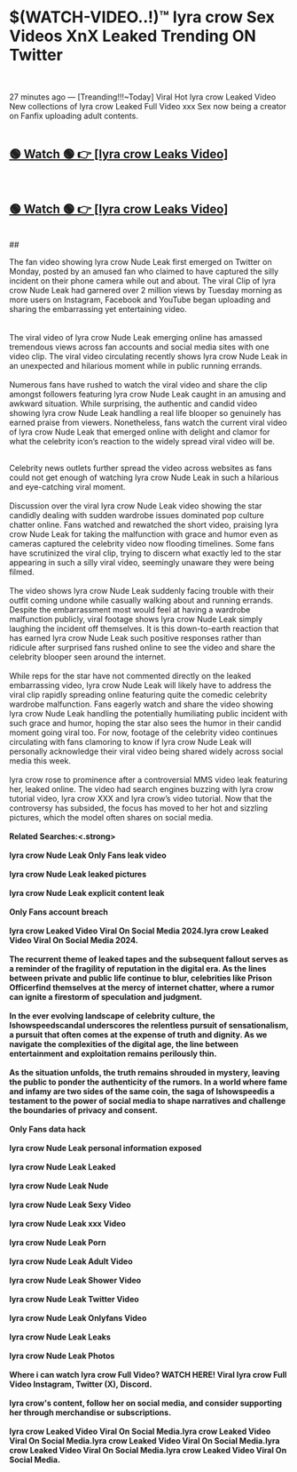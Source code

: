 

# $(WATCH-VIDEO..!)™ lyra crow Sex Videos XnX Leaked Trending ON Twitter<br>
<br>

27 minutes ago — [Treanding!!!~Today] Viral Hot lyra crow Leaked Video New collections of lyra crow Leaked Full Video xxx Sex now being a creator on Fanfix uploading adult contents.
<br>
 <br>

##  <a href="https://clipsfans.site/?title=lyra_crow&ref=git">🟢 Watch 🟢 👉 [lyra crow Leaks Video]</a><br>
  <br>

##  <a href="https://clipsfans.site/?title=lyra_crow&ref=git">🟢 Watch 🟢 👉 [lyra crow Leaks Video]</a><br>
  <br>
  ##
  <br>

The fan video showing lyra crow Nude Leak first emerged on Twitter on Monday, posted by an amused fan who claimed to have captured the silly incident on their phone camera while out and about. The viral Clip of lyra crow Nude Leak had garnered over 2 million views by Tuesday morning as more users on Instagram, Facebook and YouTube began uploading and sharing the embarrassing yet entertaining video.
<br><br>
  <br>
The viral video of lyra crow Nude Leak emerging online has amassed tremendous views across fan accounts and social media sites with one video clip. The viral video circulating recently shows lyra crow Nude Leak in an unexpected and hilarious moment while in public running errands.
<br><br>
Numerous fans have rushed to watch the viral video and share the clip amongst followers featuring lyra crow Nude Leak caught in an amusing and awkward situation. While surprising, the authentic and candid video showing lyra crow Nude Leak handling a real life blooper so genuinely has earned praise from viewers. Nonetheless, fans watch the current viral video of lyra crow Nude Leak that emerged online with delight and clamor for what the celebrity icon’s reaction to the widely spread viral video will be.
<br><br>

Celebrity news outlets further spread the video across websites as fans could not get enough of watching lyra crow Nude Leak in such a hilarious and eye-catching viral moment.
<br><br>
Discussion over the viral lyra crow Nude Leak video showing the star candidly dealing with sudden wardrobe issues dominated pop culture chatter online. Fans watched and rewatched the short video, praising lyra crow Nude Leak for taking the malfunction with grace and humor even as cameras captured the celebrity video now flooding timelines. Some fans have scrutinized the viral clip, trying to discern what exactly led to the star appearing in such a silly viral video, seemingly unaware they were being filmed.
<br><br>
The video shows lyra crow Nude Leak suddenly facing trouble with their outfit coming undone while casually walking about and running errands. Despite the embarrassment most would feel at having a wardrobe malfunction publicly, viral footage shows lyra crow Nude Leak simply laughing the incident off themselves. It is this down-to-earth reaction that has earned lyra crow Nude Leak such positive responses rather than ridicule after surprised fans rushed online to see the video and share the celebrity blooper seen around the internet.
<br><br>
While reps for the star have not commented directly on the leaked embarrassing video, lyra crow Nude Leak will likely have to address the viral clip rapidly spreading online featuring quite the comedic celebrity wardrobe malfunction. Fans eagerly watch and share the video showing lyra crow Nude Leak handling the potentially humiliating public incident with such grace and humor, hoping the star also sees the humor in their candid moment going viral too. For now, footage of the celebrity video continues circulating with fans clamoring to know if lyra crow Nude Leak will personally acknowledge their viral video being shared widely across social media this week.
<br><br>
lyra crow rose to prominence after a controversial MMS video leak featuring her, leaked online. The video had search engines buzzing with lyra crow tutorial video, lyra crow XXX and lyra crow’s video tutorial. Now that the controversy has subsided, the focus has moved to her hot and sizzling pictures, which the model often shares on social media.
<br><br>
<strong>Related Searches:<.strong>
<br><br>
lyra crow Nude Leak Only Fans leak video
<br><br>
lyra crow Nude Leak leaked pictures
<br><br>
lyra crow Nude Leak explicit content leak
<br><br>
Only Fans account breach
<br><br>
lyra crow Leaked Video Viral On Social Media 2024.lyra crow Leaked Video Viral On Social Media 2024.
<br><br>
The recurrent theme of leaked tapes and the subsequent fallout serves as a reminder of the fragility of reputation in the digital era. As the lines between private and public life continue to blur, celebrities like Prison Officerfind themselves at the mercy of internet chatter, where a rumor can ignite a firestorm of speculation and judgment.
<br><br>
In the ever evolving landscape of celebrity culture, the Ishowspeedscandal underscores the relentless pursuit of sensationalism, a pursuit that often comes at the expense of truth and dignity. As we navigate the complexities of the digital age, the line between entertainment and exploitation remains perilously thin.
<br><br>
As the situation unfolds, the truth remains shrouded in mystery, leaving the public to ponder the authenticity of the rumors. In a world where fame and infamy are two sides of the same coin, the saga of Ishowspeedis a testament to the power of social media to shape narratives and challenge the boundaries of privacy and consent.
<br><br>
Only Fans data hack
<br><br>
lyra crow Nude Leak personal information exposed
<br><br>
lyra crow Nude Leak Leaked
<br><br>
lyra crow Nude Leak Nude
<br><br>
lyra crow Nude Leak Sexy Video
<br><br>
lyra crow Nude Leak xxx Video
<br><br>
lyra crow Nude Leak Porn
<br><br>
lyra crow Nude Leak Adult Video
<br><br>
lyra crow Nude Leak Shower Video
<br><br>
lyra crow Nude Leak Twitter Video
<br><br>
lyra crow Nude Leak Onlyfans Video
<br><br>
lyra crow Nude Leak Leaks
<br><br>
lyra crow Nude Leak Photos
<br><br>
Where i can watch lyra crow Full Video? WATCH HERE! Viral lyra crow Full Video Instagram, Twitter (X), Discord.
<br><br>
lyra crow's content, follow her on social media, and consider supporting her through merchandise or subscriptions.
<br><br>
lyra crow Leaked Video Viral On Social Media.lyra crow Leaked Video Viral On Social Media.lyra crow Leaked Video Viral On Social Media.lyra crow Leaked Video Viral On Social Media.lyra crow Leaked Video Viral On Social Media.
